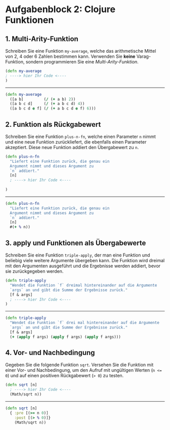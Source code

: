 # Aufgabenblock 2: Clojure Funktionen


## 1. Multi-Arity-Funktion
Schreiben Sie eine Funktion `my-average`, welche das arithmetische Mittel von 2, 4 oder 6 Zahlen bestimmen kann. Verwenden Sie __keine__ Varag-Funktion, sondern programmieren Sie eine _Multi-Arity-Funktion_.

```clojure
(defn my-average
; ----> hier Ihr Code <----
)
```

---
```clojure
(defn my-average
  ([a b]         (/ (+ a b) 2))
  ([a b c d]     (/ (+ a b c d) 4))
  ([a b c d e f] (/ (+ a b c d e f) 6)))
```


## 2. Funktion als Rückgabewert
Schreiben Sie eine Funktion `plus-n-fn`, welche einen Parameter `n` nimmt und eine neue Funktion zurückliefert, die ebenfalls einen Parameter akzeptiert. Diese neue Funktion addiert den Übergabewert zu `n`. 

```clojure
(defn plus-n-fn
  "Liefert eine Funktion zurück, die genau ein
  Argument nimmt und dieses Argument zu
  `n` addiert."
  [n]
  ; ----> hier Ihr Code <----
  
)
```

---
```clojure
(defn plus-n-fn
  "Liefert eine Funktion zurück, die genau ein
  Argument nimmt und dieses Argument zu
  `n` addiert."
  [n]
  #(+ % n))
```


## 3. apply und Funktionen als Übergabewerte
Schreiben Sie eine Funktion `triple-apply`, der man eine Funktion und beliebig viele weitere Argumente übergeben kann. Die Funktion wird dreimal mit den Argumenten ausgeführt und die Ergebnisse werden addiert, bevor sie zurückgegeben werden. 

```clojure
(defn triple-apply
  "Wendet die Funktion `f` dreimal hintereinander auf die Argumente 
  `args` an und gibt die Summe der Ergebnisse zurück."
  [f & args]
  ; ----> hier Ihr Code <----
)
```
---
```clojure
(defn triple-apply
  "Wendet die Funktion `f` drei mal hintereinander auf die Argumente 
  `args` an und gibt die Summe der Ergebnisse zurück."
  [f & args]
  (+ (apply f args) (apply f args) (apply f args)))
```


## 4. Vor- und Nachbedingung
Gegeben Sie die folgende Funktion `sqrt`. Versehen Sie die Funktion mit einer Vor- und Nachbedingung, um den Aufruf mit ungültigen Werten (`n <= 0`) und auf einen positiven Rückgabewert (`> 0`) zu testen. 

```clojure
(defn sqrt [n]
  ; ----> hier Ihr Code <----
  (Math/sqrt n))
```

---
```clojure
(defn sqrt [n]
  { :pre [(>= n 0)]
    :post [(> % 0)]}
    (Math/sqrt n))
 ```



